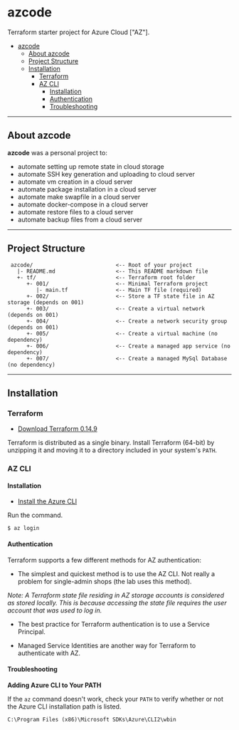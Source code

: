 # azcode
Terraform starter project for Azure Cloud ["AZ"].

<!-- TOC -->

- [azcode](#azcode)
  - [About azcode](#about-azcode)
  - [Project Structure](#project-structure)
  - [Installation](#installation)
    - [Terraform](#terraform)
    - [AZ CLI](#az-cli)
      - [Installation](#installation)
      - [Authentication](#authentication)
      - [Troubleshooting](#troubleshooting)

<!-- /TOC -->

---
## About azcode
**azcode** was a personal project to:
- automate setting up remote state in cloud storage
- automate SSH key generation and uploading to cloud server
- automate vm creation in a cloud server
- automate package installation in a cloud server
- automate make swapfile in a cloud server
- automate docker-compose in a cloud server
- automate restore files to a cloud server
- automate backup files from a cloud server

---
## Project Structure
     azcode/                          <-- Root of your project
       |- README.md                   <-- This README markdown file
       +- tf/                         <-- Terraform root folder
          +- 001/                     <-- Minimal Terraform project
             |- main.tf               <-- Main TF file (required)
          +- 002/                     <-- Store a TF state file in AZ storage (depends on 001)
          +- 003/                     <-- Create a virtual network (depends on 001)
          +- 004/                     <-- Create a network security group (depends on 001)
          +- 005/                     <-- Create a virtual machine (no dependency)
          +- 006/                     <-- Create a managed app service (no dependency)
          +- 007/                     <-- Create a managed MySql Database (no dependency)

---
## Installation

### Terraform

* [Download Terraform 0.14.9](https://releases.hashicorp.com/terraform)

Terraform is distributed as a single binary. Install Terraform (64-bit) by unzipping it and moving it to a directory included in your system's ```PATH```.

### AZ CLI

#### Installation

* [Install the Azure CLI](https://docs.microsoft.com/en-us/cli/azure/install-azure-cli)

Run the command.

```
$ az login
```

#### Authentication

Terraform supports a few different methods for AZ authentication:

* The simplest and quickest method is to use the AZ CLI. Not really a problem for single-admin shops (the lab uses this method).

*Note: A Terraform state file residing in AZ storage accounts is considered as stored locally. This is because accessing the state file requires the user account that was used to log in.*

* The best practice for Terraform authentication is to use a Service Principal.

* Managed Service Identities are another way for Terraform to authenticate with AZ.

#### Troubleshooting

**Adding Azure CLI to Your PATH**

If the ```az``` command doesn't work, check your ```PATH``` to verify whether or not the Azure CLI installation path is listed.

```
C:\Program Files (x86)\Microsoft SDKs\Azure\CLI2\wbin
```
